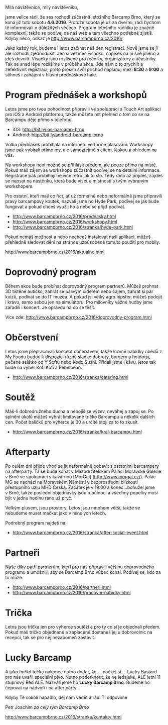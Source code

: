 Milá návštěvnice, milý návštěvníku,

jsme velice rádi, že ses rozhodl zúčastnit letošního Barcamp Brno, který se koná již tuto sobotu __4.6.2016__. Protože sobota je už za dveřmi, rádi bychom tě informovali o důležitých věcech. Program letošního ročníku je značně komplexní, takže se podívej na náš web a tam všechno potřebné zjistíš. Kdyby něco, odkaz je <http://www.barcampbrno.cz/2016/>

Jako každý rok, budeme i letos začínat náš den registrací. Nově jsme se ji ale rozhodli zjednodušit. Jen si vezmeš visačku, napíšeš na ni své jméno a jdeš dovnitř. Visačky jsou rozlišené pro řečníky, organizátory a účastníky. Tak se snad lépe rozlišíme v průběhu akce. Jde nám o to zrychlit a zefektivnit registraci, proto prosím svůj příchod naplánuj mezi __8:30__ a __9:00__ a stihneš i zahájení v hlavní přednáškové hale.

Program přednášek a workshopů
=============================
Letos jsme pro tvou pohodlnost připravili ve spolupráci s Touch Art aplikaci pro iOS a Android platformu, takže můžete mít přehled o tom co se na Barcampu děje přímo v telefonu.

 - iOS: <http://bit.ly/ios-barcamp-brno>
 - Android: <http://bit.ly/android-barcamp-brno>

Volba přednášek probíhala na internetu ve formě hlasování. Workshopy jsme pak vybírali přímo my, ale samozřejmě s citem, láskou a ohledem na vás.

Na workshopy není možné se přihlásit předem, ale pouze přímo na místě. Pokud máš zájem se workshopu zůčastnit podívej se na detailní informace. Registrace pak probíhají nejvíce retro jak to šlo. Tedy ráno až přijdeš, zajdeš se napsat na nástěnku, která bude viset u místnosti s tvým vybraným workshopem.

Pro ostatní, kteří mají co říct, ať už formálně nebo neformálně jsme připravili pravý barcampový koutek, nazvali jsme ho Hyde Park, podívej se jak bude fungovat a pokud chceš využij ho a nebo se přijď podívat.

 - <http://www.barcampbrno.cz/2016/prednasky.html>
 - <http://www.barcampbrno.cz/2016/workshopy.html>
 - <http://www.barcampbrno.cz/2016/stranka/hyde-park.html>

Pokud nemáš možnost a nebo nechceš instalovat naši aplikaci, můžeš přehledně sledovat dění na stránce uzpůsobené tomuto použití pro mobily.

<http://www.barcampbrno.cz/2016/aktualne.html>

Doprovodný program
======================
Během akce bude probíhat doprovodný program partnerů. Můžeš prohnat 3D tištěné autíčko, zahřát se pálivým ciderem nebo čajem, zahrát si pár kvízů, podívat se do IT muzea. A pokud jsi velký agro hipster, můžeš podojit i krávu, samo sebou jen na simulátoru. Pro milovníky vážné hudby jsme zařadili i koncert. Je opravdu na co se těšit.

Více zde: <http://www.barcampbrno.cz/2016/doprovodny-program.html>

Občerstvení
===========
Letos jsme přepracovali koncept občerstvení, takže kromě nabídky obědů z My Foodu budou k dispozici různé sladké dobroty, burgery a hotdogy, pečené selátko od Y Softu nebo Kodo Sushi. Přidali jsme i kávu, letos tak bude na výber Kofi Kofi a Rebelbean.

- <http://www.barcampbrno.cz/2016/stranka/catering.html>

Soutěž 
=======
Máš-li dobrodružného ducha a nebojíš se výzev, neváhej a zapoj se. Po splnění úkolů můžeš vyhrát limitované tričko Barcampu a několik dalších cen. Počet balíčků pro výherce je 30 a určitě stojí za to to zkusit.

- <http://www.barcampbrno.cz/2016/stranka/kral-barcampu.html>

Afterparty
==========
Po celém dni přijde vhod se jít neformálně pobavit s ostatními barcampery na afterpárty. Ta se bude konat v Místodržitelském Paláci Moravské Galerie v Brně ve spolupráci s kavárnou [MorGal] (http://www.morgal.cz/). Palác MG se nachází na Moravském Náměstí v bezprostřední blízkosti přestupního uzlu MHD Česká. Začátek je v 19:00 a konec…bohužel jsme v Brně, takže poslední objednávky jsou o půlnoci a všechny popelky musí být v jednu hodinu ráno už pryč.

Velkým plusem, jsou prostory. Letos jsou mnohem větší, takže se nebudeme muset mačkat jako v minulých letech.

Podrobný program najdeš na:
- <http://www.barcampbrno.cz/2016/stranka/after-social-event.html>

Partneři
========
Naše díky patří partnerům, kteří pro nás připravili většinu doprovodného programu a umožnili, aby se Barcamp Brno vůbec konal. Podívej se, kdo za to může.

 - <http://www.barcampbrno.cz/2016/partneri.html>
 - <http://www.barcampbrno.cz/2016/pracovni-nabidky.html>

Trička
======
Letos jsou trička jen pro výherce soutěží a pro ty co si je objednali předem. Pokud máš tričko objednané a zaplacené dostaneš jej u dobrovolnic na recepci, tak se pro něj nezapomeň zastavit.

Lucky Barcamp
=============
A jako _hořká_ tečka nakonec nutno dodat, že ... počkej si ... Lucky Bastard pro nás uvařil speciální pivo. Nutno podotknout, že ne ledajaké, ALE letní 11 stupňový Red ALE. Nazvali jsme ho __Lucky Barcamp Brno__. Budeme ho čepovat na nádvoří i na after párty.



Kdyby Tě cokoli napadlo, dej nám vědět a rádi Ti odpovíme

Petr Joachim _za celý tým Barcamp Brno_

<http://www.barcampbrno.cz/2016/stranka/kontakty.html>
